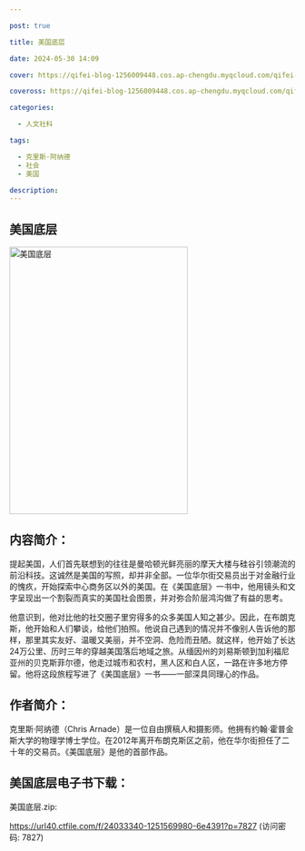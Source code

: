 ```yaml
---

post: true

title: 美国底层

date: 2024-05-30 14:09

cover: https://qifei-blog-1256009448.cos.ap-chengdu.myqcloud.com/qifei-blog/s33854521.jpg

coveross: https://qifei-blog-1256009448.cos.ap-chengdu.myqcloud.com/qifei-blog/s33854521.jpg

categories:

  - 人文社科

tags:

  - 克里斯·阿纳德
  - 社会
  - 美国

description:
---
```


## 美国底层

<img alt="美国底层" class="aligncenter loading" data-was-processed="true" decoding="async" fetchpriority="high" height="471" src="https://qifei-blog-1256009448.cos.ap-chengdu.myqcloud.com/qifei-blog/s33854521.jpg" style="cursor: zoom-in;" width="314"/>

## 内容简介：

提起美国，人们首先联想到的往往是曼哈顿光鲜亮丽的摩天大楼与硅谷引领潮流的前沿科技。这诚然是美国的写照，却并非全部。一位华尔街交易员出于对金融行业的愧疚，开始探索中心商务区以外的美国。在《美国底层》一书中，他用镜头和文字呈现出一个割裂而真实的美国社会图景，并对弥合阶层鸿沟做了有益的思考。

他意识到，他对比他的社交圈子里穷得多的众多美国人知之甚少。因此，在布朗克斯，他开始和人们攀谈，给他们拍照。他说自己遇到的情况并不像别人告诉他的那样，那里其实友好、温暖又美丽，并不空洞、危险而丑陋。就这样，他开始了长达24万公里、历时三年的穿越美国落后地域之旅。从缅因州的刘易斯顿到加利福尼亚州的贝克斯菲尔德，他走过城市和农村，黑人区和白人区，一路在许多地方停留。他将这段旅程写进了《美国底层》一书——一部深具同理心的作品。

## 作者简介：

克里斯·阿纳德（Chris Arnade）是一位自由撰稿人和摄影师。他拥有约翰·霍普金斯大学的物理学博士学位。在2012年离开布朗克斯区之前，他在华尔街担任了二十年的交易员。《美国底层》是他的首部作品。

## 美国底层电子书下载：

美国底层.zip: 

https://url40.ctfile.com/f/24033340-1251569980-6e4391?p=7827 (访问密码: 7827)

